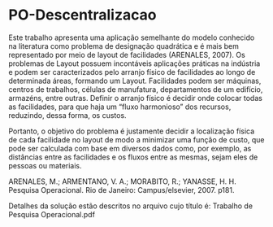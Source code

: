 # PO-Descentralizacao

Este trabalho apresenta uma aplicação semelhante do modelo conhecido na literatura como problema de designação quadrática e é mais bem representado por meio de layout de facilidades (ARENALES, 2007). Os problemas de Layout possuem incontáveis aplicações práticas na indústria e podem ser caracterizados pelo arranjo físico de facilidades ao longo de determinada áreas, formando um Layout. Facilidades podem ser máquinas, centros de trabalhos, células de manufatura, departamentos de um edifício, armazéns, entre outras. Definir o arranjo físico é decidir onde colocar todas as facilidades, para que haja um “fluxo harmonioso” dos recursos, reduzindo, dessa forma, os custos.

Portanto, o objetivo do problema é justamente decidir a localização física de cada facilidade no layout de modo a minimizar uma função de custo, que pode ser calculada com base em diversos dados como, por exemplo, as distâncias entre as facilidades e os fluxos entre as mesmas, sejam eles de pessoas ou materiais.


ARENALES, M.; ARMENTANO, V. A.; MORABITO, R.; YANASSE, H. H. Pesquisa Operacional. Rio de Janeiro: Campus/elsevier, 2007. p181.


Detalhes da solução estão descritos no arquivo cujo título é: Trabalho de Pesquisa Operacional.pdf
